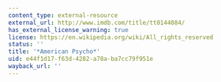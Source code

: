 ```yaml
---
content_type: external-resource
external_url: http://www.imdb.com/title/tt0144084/
has_external_license_warning: true
license: https://en.wikipedia.org/wiki/All_rights_reserved
status: ''
title: '*American Psycho*'
uid: e44f1d17-f63d-4282-a78a-ba7cc79f951e
wayback_url: ''
---
```

